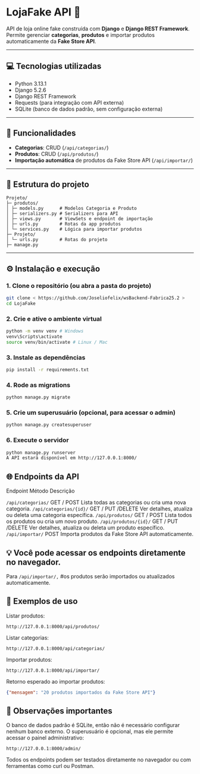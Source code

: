 # LojaFake API 🛒

API de loja online fake construída com **Django** e **Django REST Framework**.  
Permite gerenciar **categorias**, **produtos** e importar produtos automaticamente da **Fake Store API**.

-----------------------------------------------------------------------------------

## 💻 Tecnologias utilizadas

- Python 3.13.1 
- Django 5.2.6  
- Django REST Framework  
- Requests (para integração com API externa)  
- SQLite (banco de dados padrão, sem configuração externa)

-----------------------------------------------------------------------------------

## 🔧 Funcionalidades

- **Categorias**: CRUD (`/api/categorias/`)  
- **Produtos**: CRUD (`/api/produtos/`)  
- **Importação automática** de produtos da Fake Store API (`/api/importar/`)

-----------------------------------------------------------------------------------

## 📁 Estrutura do projeto

```text
Projeto/
├─ produtos/
│ ├─ models.py      # Modelos Categoria e Produto
│ ├─ serializers.py # Serializers para API
│ ├─ views.py       # ViewSets e endpoint de importação
│ ├─ urls.py        # Rotas da app produtos
│ └─ services.py    # Lógica para importar produtos
├─ Projeto/
│ └─ urls.py        # Rotas do projeto
├─ manage.py
```
-----------------------------------------------------------------------------------

## ⚙️ Instalação e execução

### 1. Clone o repositório (ou abra a pasta do projeto)

```bash
git clone < https://github.com/Joseliofelix/wsBackend-Fabrica25.2 >
cd LojaFake
```
### 2. Crie e ative o ambiente virtual
```bash
python -m venv venv # Windows
venv\Scripts\activate 
source venv/bin/activate # Linux / Mac
```
### 3. Instale as dependências
```bash
pip install -r requirements.txt
```
### 4. Rode as migrations
```bash
python manage.py migrate
```
### 5. Crie um superusuário (opcional, para acessar o admin)
```bash
python manage.py createsuperuser
```
### 6. Execute o servidor
```bash
python manage.py runserver
A API estará disponível em http://127.0.0.1:8000/
```

## 🌐 Endpoints da API

Endpoint	                Método	                            Descrição

`/api/categorias/`	      GET / POST	        Lista todas as categorias ou cria uma nova categoria.
`/api/categorias/{id}/`	  GET / PUT /DELETE	    Ver detalhes, atualiza ou deleta uma categoria específica.
`/api/produtos/`	      GET / POST	        Lista todos os produtos ou cria um novo produto.
`/api/produtos/{id}/`	  GET / PUT /DELETE	    Ver detalhes, atualiza ou deleta um produto específico.
`/api/importar/`	         POST	            Importa produtos da Fake Store API automaticamente.

## 💡 Você pode acessar os endpoints diretamente no navegador.

Para `/api/importar/,`  #os produtos serão importados ou atualizados automaticamente.


## 📌 Exemplos de uso

Listar produtos:

`http://127.0.0.1:8000/api/produtos/`

Listar categorias:

`http://127.0.0.1:8000/api/categorias/`

Importar produtos:

`http://127.0.0.1:8000/api/importar/`

Retorno esperado ao importar produtos:

```json
{"mensagem": "20 produtos importados da Fake Store API"}
```
## 📝 Observações importantes

O banco de dados padrão é SQLite, então não é necessário configurar nenhum banco externo.
O superusuário é opcional, mas ele permite acessar o painel administrativo:

`http://127.0.0.1:8000/admin/`

Todos os endpoints podem ser testados diretamente no navegador ou com ferramentas como curl ou Postman.